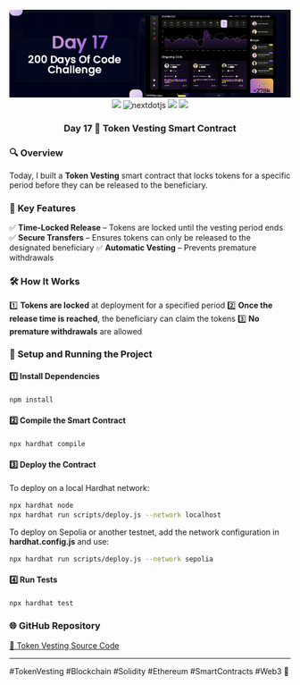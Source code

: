 <div align="center">
  <br />
      <img src="https://github.com/iamjohncaleb/200-Days-Of-Code-Challenge/blob/main/Thumbnails/Day%2017.jpg" alt="Project Banner">

  <div>
    <img src="https://img.shields.io/badge/solidity-363636?style=for-the-badge&logo=solidity&logoColor=white" />
    <img src="https://img.shields.io/badge/-Next_JS-black?style=for-the-badge&logoColor=white&logo=nextdotjs&color=000000" alt="nextdotjs" />
    <img src="https://img.shields.io/badge/web3.js-F16822?style=for-the-badge&logo=web3dotjs&logoColor=white" />
    <img src="https://img.shields.io/badge/hardhat-F3BA2F?style=for-the-badge&logo=ethereum&logoColor=black" />
  </div>

  <h3 align="center">Day 17 📅  Token Vesting Smart Contract</h3>
</div>

### 🔍 **Overview**
Today, I built a **Token Vesting** smart contract that locks tokens for a specific period before they can be released to the beneficiary.

### 📜 **Key Features**
✅ **Time-Locked Release** – Tokens are locked until the vesting period ends
✅ **Secure Transfers** – Ensures tokens can only be released to the designated beneficiary
✅ **Automatic Vesting** – Prevents premature withdrawals

### 🛠️ **How It Works**
1️⃣ **Tokens are locked** at deployment for a specified period
2️⃣ **Once the release time is reached**, the beneficiary can claim the tokens
3️⃣ **No premature withdrawals** are allowed

### 🚀 **Setup and Running the Project**
#### **1️⃣ Install Dependencies**
```sh
npm install
```

#### **2️⃣ Compile the Smart Contract**
```sh
npx hardhat compile
```

#### **3️⃣ Deploy the Contract**
To deploy on a local Hardhat network:
```sh
npx hardhat node  
npx hardhat run scripts/deploy.js --network localhost
```
To deploy on Sepolia or another testnet, add the network configuration in **hardhat.config.js** and use:
```sh
npx hardhat run scripts/deploy.js --network sepolia
```

#### **4️⃣ Run Tests**
```sh
npx hardhat test
```


### 🌐 **GitHub Repository**
[🔗 Token Vesting Source Code](https://github.com/iamjohncaleb/200-Days-Of-Code-Challenge/edit/main/Day%2017)

---
#TokenVesting #Blockchain #Solidity #Ethereum #SmartContracts #Web3 🚀
